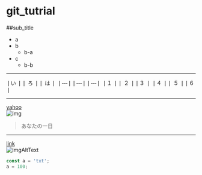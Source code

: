 # git_tutrial  
##sub_title
- a
- b
  - b-a
- c
  - b-b  
 ---
 
❘い ❘❘ ろ ❘❘ は ❘
❘‐‐‐❘❘‐‐‐❘❘‐‐‐❘
❘１ ❘❘ ２ ❘❘３ ❘
❘４ ❘❘ ５ ❘❘６ ❘

---
[yahoo](https://www.google.com/search?q=yahoo&rlz=1C1CHBD_jaJP906JP906&oq=yahoo&aqs=chrome..69i57j0i131i433l2j0i433l2j69i60l3.1062j0j4&sourceid=chrome&ie=UTF-8)  
![img](images/img.jpg)
> あなたの一日
---  
[link](url)  
![imgAltText](url)

```javascript
const a = 'txt';
a = 100;
```
